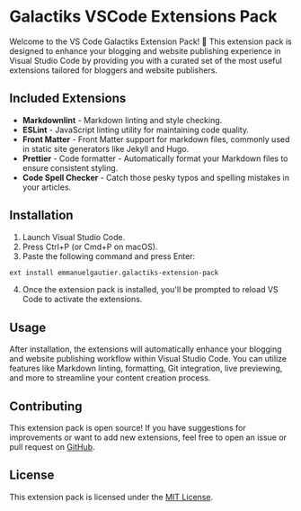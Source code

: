 # Galactiks VSCode Extensions Pack

Welcome to the VS Code Galactiks Extension Pack! 🚀 This extension pack is designed to enhance your blogging and website publishing experience in Visual Studio Code by providing you with a curated set of the most useful extensions tailored for bloggers and website publishers.

## Included Extensions

* **Markdownlint** - Markdown linting and style checking.
* **ESLint** - JavaScript linting utility for maintaining code quality.
* **Front Matter** - Front Matter support for markdown files, commonly used in static site generators like Jekyll and Hugo.
* **Prettier** - Code formatter - Automatically format your Markdown files to ensure consistent styling.
* **Code Spell Checker** - Catch those pesky typos and spelling mistakes in your articles.

## Installation

1. Launch Visual Studio Code.
2. Press Ctrl+P (or Cmd+P on macOS).
3. Paste the following command and press Enter:

```bash
ext install emmanuelgautier.galactiks-extension-pack
```

4. Once the extension pack is installed, you'll be prompted to reload VS Code to activate the extensions.


## Usage

After installation, the extensions will automatically enhance your blogging and website publishing workflow within Visual Studio Code. You can utilize features like Markdown linting, formatting, Git integration, live previewing, and more to streamline your content creation process.

## Contributing

This extension pack is open source! If you have suggestions for improvements or want to add new extensions, feel free to open an issue or pull request on [GitHub](https://github.com/thegalactiks/vscode-galactiks).

## License

This extension pack is licensed under the [MIT License](./LICENSE).
